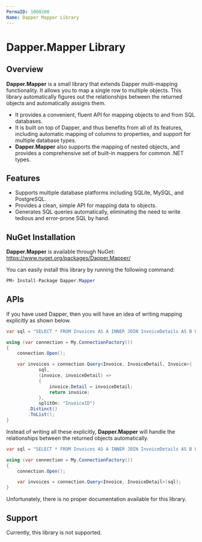 ```yaml
---
PermaID: 1000208
Name: Dapper Mapper Library
---
```


# Dapper.Mapper Library

## Overview

**Dapper.Mapper** is a small library that extends Dapper multi-mapping functionality. It allows you to map a single row to multiple objects. This library automatically figures out the relationships between the returned objects and automatically assigns them.

 - It provides a convenient, fluent API for mapping objects to and from SQL databases.
 - It is built on top of Dapper, and thus benefits from all of its features, including automatic mapping of columns to properties, and support for multiple database types.
 - **Dapper.Mapper** also supports the mapping of nested objects, and provides a comprehensive set of built-in mappers for common .NET types.

## Features

 - Supports multiple database platforms including SQLite, MySQL, and PostgreSQL.
 - Provides a clean, simple API for mapping data to objects.
 - Generates SQL queries automatically, eliminating the need to write tedious and error-prone SQL by hand.

## NuGet Installation

**Dapper.Mapper** is available through NuGet: <a href="https://www.nuget.org/packages/Dapper.Mapper/" target="_blank">https://www.nuget.org/packages/Dapper.Mapper/</a>

You can easily install this library by running the following command:

```csharp
PM> Install-Package Dapper.Mapper
```

## APIs

If you have used Dapper, then you will have an idea of writing mapping explicitly as shown below.

```csharp
var sql = "SELECT * FROM Invoices AS A INNER JOIN InvoiceDetails AS B ON A.InvoiceID = B.InvoiceID;";

using (var connection = My.ConnectionFactory())
{
    connection.Open();

    var invoices = connection.Query<Invoice, InvoiceDetail, Invoice>(
            sql,
            (invoice, invoiceDetail) =>
            {
                invoice.Detail = invoiceDetail;
                return invoice;
            },
            splitOn: "InvoiceID")
        .Distinct()
        .ToList();
}
```

Instead of writing all these explicitly, **Dapper.Mapper** will handle the relationships between the returned objects automatically.

```csharp
var sql = "SELECT * FROM Invoices AS A INNER JOIN InvoiceDetails AS B ON A.InvoiceID = B.InvoiceID;";

using (var connection = My.ConnectionFactory())
{
    connection.Open();

    var invoices = connection.Query<Invoice, InvoiceDetail>(sql);
}
```

Unfortunately, there is no proper documentation available for this library.

## Support

Currently, this library is not supported.

